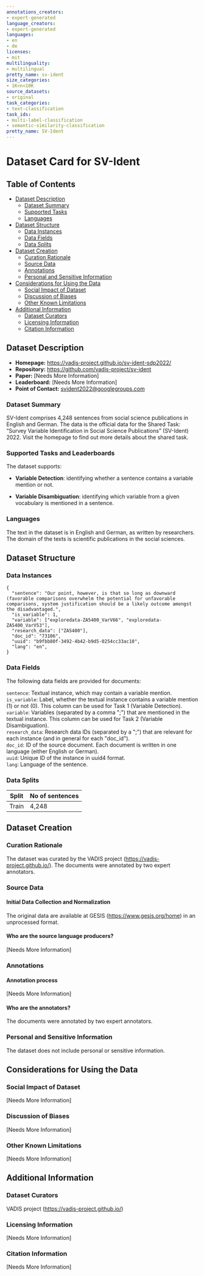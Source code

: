 ```yaml
---
annotations_creators:
- expert-generated
language_creators:
- expert-generated
languages:
- en
- de
licenses:
- mit
multilinguality:
- multilingual
pretty_name: sv-ident
size_categories:
- 1K<n<10K
source_datasets:
- original
task_categories:
- text-classification
task_ids:
- multi-label-classification
- semantic-similarity-classification
pretty_name: SV-Ident
---
```


# Dataset Card for SV-Ident

## Table of Contents
- [Dataset Description](#dataset-description)
  - [Dataset Summary](#dataset-summary)
  - [Supported Tasks](#supported-tasks-and-leaderboards)
  - [Languages](#languages)
- [Dataset Structure](#dataset-structure)
  - [Data Instances](#data-instances)
  - [Data Fields](#data-instances)
  - [Data Splits](#data-instances)
- [Dataset Creation](#dataset-creation)
  - [Curation Rationale](#curation-rationale)
  - [Source Data](#source-data)
  - [Annotations](#annotations)
  - [Personal and Sensitive Information](#personal-and-sensitive-information)
- [Considerations for Using the Data](#considerations-for-using-the-data)
  - [Social Impact of Dataset](#social-impact-of-dataset)
  - [Discussion of Biases](#discussion-of-biases)
  - [Other Known Limitations](#other-known-limitations)
- [Additional Information](#additional-information)
  - [Dataset Curators](#dataset-curators)
  - [Licensing Information](#licensing-information)
  - [Citation Information](#citation-information)

## Dataset Description

- **Homepage:** https://vadis-project.github.io/sv-ident-sdp2022/
- **Repository:** https://github.com/vadis-project/sv-ident
- **Paper:** [Needs More Information]
- **Leaderboard:** [Needs More Information]
- **Point of Contact:** svident2022@googlegroups.com

### Dataset Summary

SV-Ident comprises 4,248 sentences from social science publications in English and German. The data is the official data for the Shared Task: “Survey Variable Identification in Social Science Publications” (SV-Ident) 2022. Visit the homepage to find out more details about the shared task.

### Supported Tasks and Leaderboards

The dataset supports:

- **Variable Detection**: identifying whether a sentence contains a variable mention or not.

- **Variable Disambiguation**: identifying which variable from a given vocabulary is mentioned in a sentence.

### Languages

The text in the dataset is in English and German, as written by researchers. The domain of the texts is scientific publications in the social sciences.

## Dataset Structure

### Data Instances

```
{
  "sentence": "Our point, however, is that so long as downward (favorable comparisons overwhelm the potential for unfavorable comparisons, system justification should be a likely outcome amongst the disadvantaged.",
  "is_variable": 1,
  "variable": ["exploredata-ZA5400_VarV66", "exploredata-ZA5400_VarV53"],
  "research_data": ["ZA5400"],
  "doc_id": "73106",
  "uuid": "b9fbb80f-3492-4b42-b9d5-0254cc33ac10",
  "lang": "en",
}
```

### Data Fields

The following data fields are provided for documents:

`sentence`:       Textual instance, which may contain a variable mention.<br />
`is_variable`:    Label, whether the textual instance contains a variable mention (1) or not (0). This column can be used for Task 1 (Variable Detection).<br />
`variable`:       Variables (separated by a comma ";") that are mentioned in the textual instance. This column can be used for Task 2 (Variable Disambiguation).<br />
`research_data`:  Research data IDs (separated by a ";") that are relevant for each instance (and in general for each "doc_id").<br />
`doc_id`:         ID of the source document. Each document is written in one language (either English or German).<br />
`uuid`:           Unique ID of the instance in uuid4 format.<br />
`lang`:           Language of the sentence.

### Data Splits

| Split               | No of sentences                       |
| ------------------- | ------------------------------------  |
| Train               | 4,248                                 |

## Dataset Creation

### Curation Rationale

The dataset was curated by the VADIS project (https://vadis-project.github.io/).
The documents were annotated by two expert annotators.

### Source Data

#### Initial Data Collection and Normalization

The original data are available at GESIS (https://www.gesis.org/home) in an unprocessed format.

#### Who are the source language producers?

[Needs More Information]

### Annotations

#### Annotation process

[Needs More Information]

#### Who are the annotators?

The documents were annotated by two expert annotators.

### Personal and Sensitive Information

The dataset does not include personal or sensitive information.

## Considerations for Using the Data

### Social Impact of Dataset

[Needs More Information]

### Discussion of Biases

[Needs More Information]

### Other Known Limitations

[Needs More Information]

## Additional Information

### Dataset Curators

VADIS project (https://vadis-project.github.io/)

### Licensing Information

[Needs More Information]

### Citation Information

[Needs More Information]